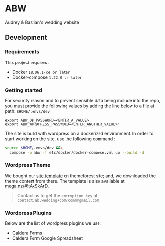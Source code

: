 # ABW

Audrey & Bastian's wedding website

## Development

### Requirements

This project requires : 

* Docker `18.06.1-ce or later`
* Docker-compose `1.22.0 or later`


### Getting started

For security reason and to prevent sensible data being include into the repo, you must provide the following values by adding the line below to a file at path: `$HOME/.envs/dev`

```shell
export ABW_DB_PASSWORD=<ENTER_A_VALUE>
export ABW_WORDPRESS_PASSWORD=<ENTER_ANOTHER_VALUE>'
```


The site is build with wordpress on a dockerized environment. In order to start working on the site, use the following command : 

```sh
source $HOME/.envs/dev &&\
  compose -p abw -f etc/docker/docker-compose.yml up --build -d
```

### Wordpress Theme

We bought our [site template](http://onelove.catanisthemes.com/) on themeforest site; and, we downloaded the theme content from there. The template is also available at [mega.nz/#!tAxSkArD](https://mega.nz/#!tAxSkArD). 

> Contact us to get the `encryption key` at `contact.ab.wedding+com/comm@gmail.com`

### Wordpress Plugins 

Below are the list of wordpress plugins we use: 

* Caldera Forms
* Caldera Form Google Spreadsheet 

